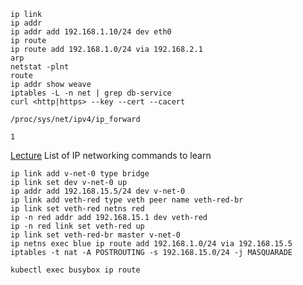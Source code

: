 ```
ip link
ip addr
ip addr add 192.168.1.10/24 dev eth0
ip route
ip route add 192.168.1.0/24 via 192.168.2.1
arp
netstat -plnt
route
ip addr show weave
iptables -L -n net | grep db-service
curl <http|https> --key --cert --cacert
```

`/proc/sys/net/ipv4/ip_forward`
```
1
```

[Lecture](https://www.udemy.com/certified-kubernetes-administrator-with-practice-tests/learn/lecture/14296150#overview)
List of IP networking commands to learn
```
ip link add v-net-0 type bridge
ip link set dev v-net-0 up
ip addr add 192.168.15.5/24 dev v-net-0
ip link add veth-red type veth peer name veth-red-br
ip link set veth-red netns red
ip -n red addr add 192.168.15.1 dev veth-red
ip -n red link set veth-red up
ip link set veth-red-br master v-net-0
ip netns exec blue ip route add 192.168.1.0/24 via 192.168.15.5
iptables -t nat -A POSTROUTING -s 192.168.15.0/24 -j MASQUARADE
```

```
kubectl exec busybox ip route
```